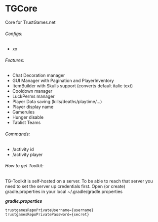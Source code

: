 # TGCore
Core for TrustGames.net

###### Configs:
- xx

###### Features:
- Chat Decoration manager
- GUI Manager with Pagination and PlayerInventory
- ItemBuilder with Skulls support (converts default italic text)
- Cooldown manager
- LuckPerms manager
- Player Data saving (kills/deaths/playtime/...)
- Player display name
- Gamerules
- Hunger disable
- Tablist Teams

###### Commands:
- /activity id <id> 
- /activity player <name>

###### How to get Toolkit:
TG-Toolkit is self-hosted on a server. To be able to reach that server you need to set the server up credentials first.
Open (or create) gradle.properties in your local ~/.gradle/gradle.properties

**_gradle.properties_**
```
trustgamesRepoPrivateUsername={username}
trustgamesRepoPrivatePassword={secret}
```


